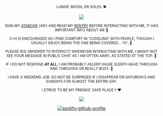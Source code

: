 <div align="center">

<sub> LUNAR,  MOON,  OR  SOLEIL  🐕

<div align="center">
  
![](https://komarev.com/ghpvc/?username=liittle-puppy&color=630800&label=HANDLERS)           

<div align="center">

<sub> SIGN  MY  [ATABOOK](https://lost-puppy.atabook.org/)  (/NF)  AND  READ  MY  [RENTRY](https://rentry.co/0130lostpup)  BEFORE  INTERACTING  WITH  ME,  IT  HAS  IMPORTANT  INFO  ABOUT  ME  🦷

<sub> C+H  IS  ENCOURAGED  AS  I  FIND  COMFORT  IN  'CUDDLING'  WITH  PEOPLE,  THOUGH  I  USUALLY  ENJOY  BEING  THE  ONE  BEING  COVERED...  ^0^;  🐾

<sub> PLEASE  W2I  (WHISPER  TO  INTERACT)  WHENEVER  INTERACTING  WITH  ME,  I  MIGHT  NOT  SEE  YOUR  MESSAGE  IN  PUBLIC  CHAT  AS  I  AM  OFTEN  AWAY,  AS  STATED  AT  THE  TOP.  🦴

<sub> IF  I  DO  NOT  RESPOND  **AT  ALL**,  I  AM  PROBABLY  ASLEEP  (HUGE  SLEEPY-HEAD  THROUGH  AND  THROUGH)  OR  REALLY  BUSY.  🥩

<sub> I  HAVE  A  WEEKEND  JOB.  DO  NOT  BE  SURPRISED  IF  I  DISAPPEAR  ON SATURDAYS  AND  SUNDAYS FOR  ALMOST  THE  ENTIRE  DAY.

<sub> I  STRIVE  TO  BE  MY  FRIENDS'  SAFE  PLACE  !!  ❤️

<div align="center">

![](https://files.catbox.moe/dcy89s.jpg)

<div align="center">

[![spotify-github-profile](https://spotify-github-profile.kittinanx.com/api/view?uid=4pzyy4lk1j1oz6pdawgau0yaw&cover_image=true&theme=natemoo-re&show_offline=false&background_color=4d0000&interchange=false&bar_color=780000&bar_color_cover=true)](https://github.com/kittinan/spotify-github-profile)

